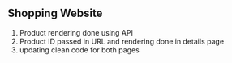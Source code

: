 ## Shopping Website

1) Product rendering done using API 
2) Product ID passed in URL and rendering done in details page
3) updating clean code for both pages